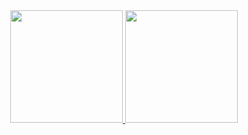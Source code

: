 <div align="center">
  <a href="https://github.com/cordolla">
  <img height="180em" src="https://github-readme-stats.vercel.app/api?username=cordolla&show_icons=true&theme=cobalt&include_all_commits=true&count_private=true"/>
  <img height="180em" src="https://github-readme-stats.vercel.app/api/top-langs/?username=cordolla&layout=compact&langs_count=7&theme=cobalt"/>
</div>

